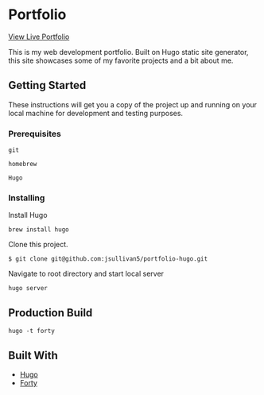 # Portfolio

[View Live Portfolio](https://jsullivan5.github.io/)

This is my web development portfolio.  Built on Hugo static site generator, this site showcases some of my favorite projects and a bit about me.

## Getting Started

These instructions will get you a copy of the project up and running on your local machine for development and testing purposes.

### Prerequisites

```
git
```

```
homebrew
```

```
Hugo
```

### Installing

Install Hugo
```
brew install hugo
```

Clone this project.
```
$ git clone git@github.com:jsullivan5/portfolio-hugo.git
```

Navigate to root directory and start local server
```
hugo server
```

## Production Build

```
hugo -t forty
```

## Built With

* [Hugo](https://gohugo.io)
* [Forty](https://themes.gohugo.io/forty/)
